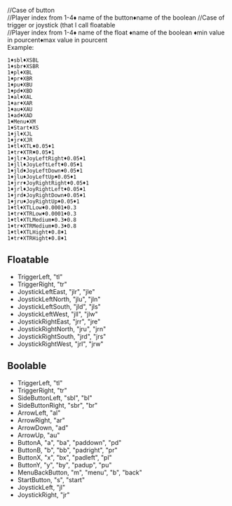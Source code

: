
//Case of button  
//Player index from 1-4♦ name of the button♦name of the boolean 
//Case of trigger or joystick (that I call floatable  
//Player index from 1-4♦ name of the float ♦name of the boolean ♦min value in pourcent♦max value in pourcent  
Example: 
```
1♦sbl♦XSBL
1♦sbr♦XSBR
1♦pl♦XBL
1♦pr♦XBR
1♦pu♦XBU
1♦pd♦XBD
1♦al♦XAL
1♦ar♦XAR
1♦au♦XAU
1♦ad♦XAD
1♦Menu♦XM
1♦Start♦XS
1♦jl♦XJL
1♦jr♦XJR
1♦tl♦XTL♦0.05♦1
1♦tr♦XTR♦0.05♦1
1♦jlr♦JoyLeftRight♦0.05♦1
1♦jll♦JoyLeftLeft♦0.05♦1
1♦jld♦JoyLeftDown♦0.05♦1
1♦jlu♦JoyLeftUp♦0.05♦1
1♦jrr♦JoyRightRight♦0.05♦1
1♦jrl♦JoyRightLeft♦0.05♦1
1♦jrd♦JoyRightDown♦0.05♦1
1♦jru♦JoyRightUp♦0.05♦1
1♦tl♦XTLLow♦0.0001♦0.3
1♦tr♦XTRLow♦0.0001♦0.3
1♦tl♦XTLMedium♦0.3♦0.8
1♦tr♦XTRMedium♦0.3♦0.8
1♦tl♦XTLHight♦0.8♦1
1♦tr♦XTRHight♦0.8♦1
```

## Floatable

- TriggerLeft, "tl"
- TriggerRight, "tr"
- JoystickLeftEast, "jlr", "jle"
- JoystickLeftNorth, "jlu", "jln"
- JoystickLeftSouth, "jld", "jls"
- JoystickLeftWest, "jll", "jlw"
- JoystickRightEast, "jrr", "jre"
- JoystickRightNorth, "jru", "jrn"
- JoystickRightSouth, "jrd", "jrs"
- JoystickRightWest, "jrl", "jrw"

## Boolable
- TriggerLeft,  "tl"
- TriggerRight,  "tr"
- SideButtonLeft,  "sbl", "bl"
- SideButtonRight,  "sbr", "br"
- ArrowLeft,  "al"
- ArrowRight,  "ar"
- ArrowDown,  "ad"
- ArrowUp, "au"
- ButtonA,  "a", "ba", "paddown", "pd"
- ButtonB,  "b", "bb", "padright", "pr"
- ButtonX,  "x", "bx", "padleft", "pl"
- ButtonY,  "y", "by", "padup", "pu"
- MenuBackButton, "m", "menu", "b", "back"
- StartButton, "s", "start"
- JoystickLeft,  "jl"
- JoystickRight,  "jr"

